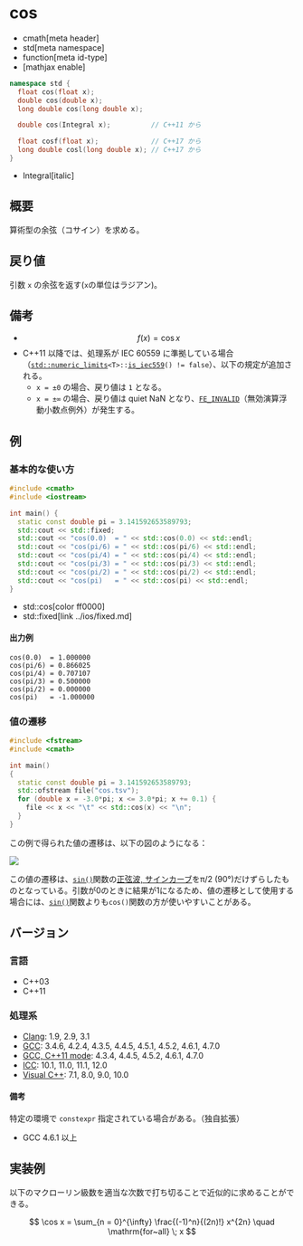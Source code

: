 # cos
* cmath[meta header]
* std[meta namespace]
* function[meta id-type]
* [mathjax enable]

```cpp
namespace std {
  float cos(float x);
  double cos(double x);
  long double cos(long double x);

  double cos(Integral x);          // C++11 から

  float cosf(float x);             // C++17 から
  long double cosl(long double x); // C++17 から
}
```
* Integral[italic]

## 概要
算術型の余弦（コサイン）を求める。


## 戻り値
引数 `x` の余弦を返す(`x`の単位はラジアン)。


## 備考
- $$ f(x) = \cos x $$
- C++11 以降では、処理系が IEC 60559 に準拠している場合（[`std::numeric_limits`](../limits/numeric_limits.md)`<T>::`[`is_iec559`](../limits/numeric_limits/is_iec559.md)`() != false`）、以下の規定が追加される。
	- `x = ±0` の場合、戻り値は `1` となる。
	- `x = ±∞` の場合、戻り値は quiet NaN となり、[`FE_INVALID`](../cfenv/fe_invalid.md)（無効演算浮動小数点例外）が発生する。


## 例
### 基本的な使い方
```cpp example
#include <cmath>
#include <iostream>

int main() {
  static const double pi = 3.141592653589793;
  std::cout << std::fixed;
  std::cout << "cos(0.0)  = " << std::cos(0.0) << std::endl;
  std::cout << "cos(pi/6) = " << std::cos(pi/6) << std::endl;
  std::cout << "cos(pi/4) = " << std::cos(pi/4) << std::endl;
  std::cout << "cos(pi/3) = " << std::cos(pi/3) << std::endl;
  std::cout << "cos(pi/2) = " << std::cos(pi/2) << std::endl;
  std::cout << "cos(pi)   = " << std::cos(pi) << std::endl;
}
```
* std::cos[color ff0000]
* std::fixed[link ../ios/fixed.md]

#### 出力例
```
cos(0.0)  = 1.000000
cos(pi/6) = 0.866025
cos(pi/4) = 0.707107
cos(pi/3) = 0.500000
cos(pi/2) = 0.000000
cos(pi)   = -1.000000
```

### 値の遷移
```cpp example
#include <fstream>
#include <cmath>

int main()
{
  static const double pi = 3.141592653589793;
  std::ofstream file("cos.tsv");
  for (double x = -3.0*pi; x <= 3.0*pi; x += 0.1) {
    file << x << "\t" << std::cos(x) << "\n";
  }
}
```

この例で得られた値の遷移は、以下の図のようになる：

![](https://raw.githubusercontent.com/cpprefjp/image/master/reference/cmath/cos/cos.png)

この値の遷移は、[`sin()`](sin.md)関数の[正弦波, サインカーブ](https://ja.wikipedia.org/wiki/%E6%AD%A3%E5%BC%A6%E6%B3%A2)をπ/2 (90°)だけずらしたものとなっている。引数が0のときに結果が1になるため、値の遷移として使用する場合には、[`sin()`](sin.md)関数よりも`cos()`関数の方が使いやすいことがある。


## バージョン
### 言語
- C++03
- C++11

### 処理系
- [Clang](/implementation.md#clang): 1.9, 2.9, 3.1
- [GCC](/implementation.md#gcc): 3.4.6, 4.2.4, 4.3.5, 4.4.5, 4.5.1, 4.5.2, 4.6.1, 4.7.0
- [GCC, C++11 mode](/implementation.md#gcc): 4.3.4, 4.4.5, 4.5.2, 4.6.1, 4.7.0
- [ICC](/implementation.md#icc): 10.1, 11.0, 11.1, 12.0
- [Visual C++](/implementation.md#visual_cpp): 7.1, 8.0, 9.0, 10.0

#### 備考
特定の環境で `constexpr` 指定されている場合がある。（独自拡張）

- GCC 4.6.1 以上


## 実装例
以下のマクローリン級数を適当な次数で打ち切ることで近似的に求めることができる。

$$ \cos x = \sum_{n = 0}^{\infty} \frac{(-1)^n}{(2n)!} x^{2n} \quad \mathrm{for~all} \; x $$
